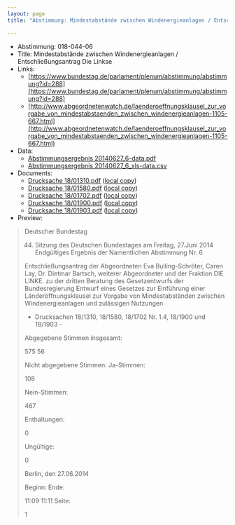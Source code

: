 ```yaml
---
layout: page
title: "Abstimmung: Mindestabstände zwischen Windenergieanlagen / Entschließungsantrag Die Linkse"

---
```


* Abstimmung: 018-044-06
* Title: Mindestabstände zwischen Windenergieanlagen / Entschließungsantrag Die Linkse
* Links: 
    * [https://www.bundestag.de/parlament/plenum/abstimmung/abstimmung?id=288](https://www.bundestag.de/parlament/plenum/abstimmung/abstimmung?id=288)
    * [http://www.abgeordnetenwatch.de/laenderoeffnungsklausel_zur_vorgabe_von_mindestabstaenden_zwischen_windenergieanlagen-1105-667.html](http://www.abgeordnetenwatch.de/laenderoeffnungsklausel_zur_vorgabe_von_mindestabstaenden_zwischen_windenergieanlagen-1105-667.html)
* Data: 
    * [Abstimmungsergebnis 20140627_6-data.pdf](/res/abstimmungsliste/20140627_6-data.pdf)
    * [Abstimmungsergebnis 20140627_6_xls-data.csv](/res/abstimmungsliste/analyses/20140627_6_xls-data.csv)
* Documents: 
    * [Drucksache 18/01310.pdf](http://dip21.bundestag.de/dip21/btd/18/013/1801310.pdf) ([local copy](/res/abstimmungsdaten/018-044-06/1801310.pdf))
    * [Drucksache 18/01580.pdf](http://dip21.bundestag.de/dip21/btd/18/015/1801580.pdf) ([local copy](/res/abstimmungsdaten/018-044-06/1801580.pdf))
    * [Drucksache 18/01702.pdf](http://dip21.bundestag.de/dip21/btd/18/017/1801702.pdf) ([local copy](/res/abstimmungsdaten/018-044-06/1801702.pdf))
    * [Drucksache 18/01900.pdf](http://dip21.bundestag.de/dip21/btd/18/019/1801900.pdf) ([local copy](/res/abstimmungsdaten/018-044-06/1801900.pdf))
    * [Drucksache 18/01903.pdf](http://dip21.bundestag.de/dip21/btd/18/019/1801903.pdf) ([local copy](/res/abstimmungsdaten/018-044-06/1801903.pdf))
* Preview: 
> Deutscher Bundestag
> 
> 44. Sitzung des Deutschen Bundestages
> am Freitag, 27.Juni 2014
> Endgültiges Ergebnis der Namentlichen Abstimmung Nr. 6
> 
> Entschließungsantrag der Abgeordneten Eva Bulling-Schröter, Caren Lay, Dr. Dietmar
> Bartsch, weiterer Abgeordneter und der Fraktion DIE LINKE.
> zu der dritten Beratung des Gesetzentwurfs der Bundesregierung
> Entwurf eines Gesetzes zur Einführung einer Länderöffnungsklausel zur Vorgabe von
> Mindestabständen zwischen Windenergieanlagen und zulässigen Nutzungen
> - Drucksachen 18/1310, 18/1580, 18/1702 Nr. 1.4, 18/1900 und 18/1903 -
> 
> Abgegebene Stimmen insgesamt:
> 
> 575
> 56
> 
> Nicht abgegebene Stimmen:
> Ja-Stimmen:
> 
> 108
> 
> Nein-Stimmen:
> 
> 467
> 
> Enthaltungen:
> 
> 0
> 
> Ungültige:
> 
> 0
> 
> Berlin, den 27.06.2014
> 
> Beginn:
> Ende:
> 
> 11:09
> 11:11
> Seite:
> 
> 1
> 
> 

